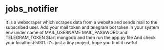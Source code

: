 # jobs_notifier

It is a webscraper which scrapes data from a website and sends mail to the subscribed user.
Add your mail token and telegram bot token in your system env under name of MAIL_USERNAME MAIL_PASSWORD and TELEGRAM_TOKEN
Start mongodb and then run the app.py file
And check your localhost:5001.
It's just a tiny project, hope you find it useful
